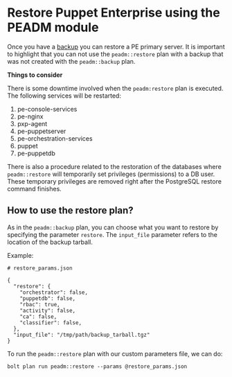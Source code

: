 # Restore Puppet Enterprise using the PEADM module

Once you have a [backup](backup.md) you can restore a PE primary server. It is important to highlight that you can not use the `peadm::restore` plan with a backup that was not created with the `peadm::backup` plan.

**Things to consider**

There is some downtime involved when the `peadm:restore` plan is executed. The following services will be restarted:

1. pe-console-services
2. pe-nginx
3. pxp-agent
4. pe-puppetserver
5. pe-orchestration-services
6. puppet
6. pe-puppetdb

There is also a procedure related to the restoration of the databases where `peadm::restore` will temporarily set privileges (permissions) to a DB user. These temporary privileges are removed right after the PostgreSQL restore command finishes.

## How to use the restore plan?

As in the `peadm::backup` plan, you can choose what you want to restore by specifying the parameter `restore`. The `input_file` parameter refers to the location of the backup tarball.

Example:

```
# restore_params.json

{
  "restore": {
    "orchestrator": false,
    "puppetdb": false,
    "rbac": true,
    "activity": false,
    "ca": false,
    "classifier": false,
  },
  "input_file": "/tmp/path/backup_tarball.tgz"
}
```
To run the `peadm::restore` plan with our custom parameters file, we can do:

    bolt plan run peadm::restore --params @restore_params.json